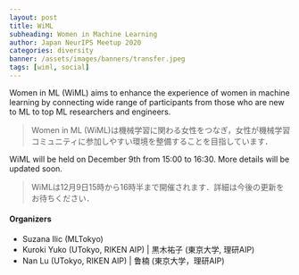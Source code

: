 ```yaml
---
layout: post
title: WiML
subheading: Women in Machine Learning
author: Japan NeurIPS Meetup 2020
categories: diversity
banner: /assets/images/banners/transfer.jpeg
tags: [wiml, social]
---
```


Women in ML (WiML) aims to enhance the experience of women in machine learning by connecting wide range of participants from those who are new to ML to top ML researchers and engineers. 
> Women in ML (WiML)は機械学習に関わる女性をつなぎ，女性が機械学習コミュニティに参加しやすい環境を整備することを目指しています．

WiML will be held on December 9th from 15:00 to 16:30. More details will be updated soon.
> WiMLは12月9日15時から16時半まで開催されます．詳細は今後の更新をお待ちください．

#### Organizers

- Suzana Ilic (MLTokyo)
- Kuroki Yuko (UTokyo, RIKEN AIP) \| 黒木祐子 (東京大学, 理研AIP)
- Nan Lu (UTokyo, RIKEN AIP) \| 鲁楠 (東京大学，理研AIP)